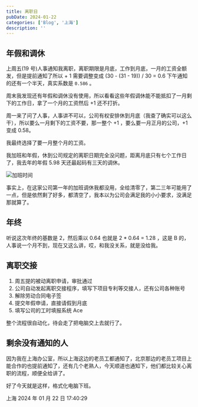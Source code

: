 ```yaml
---
title: 离职日
pubDate: 2024-01-22
categories: ['Blog', '上海']
description: ''
---
```


## 年假和调休

上周五(19 号)人事通知我离职，离职期限是月底，工作到月底，一月的工资全额发，但是提前通知了所以 + 1 需要调整变成 (30 - (31 - 19)) / 30 = 0.6 下午通知的还有一个半天，真实系数是 `0.586` 。

周末我发现还有年假和调休没有使用，所以看看这些年假调休能不能抵扣了一月剩下的工作日，拿了一个月的工资然后 +1 还不打折。

周一来了问了人事，人事讲不可以，公司有权安排休到月底（我查了确实可以这么干），所以要么一月剩下的工资不要，那一整个 +1 ，要么要一月正月的公司，+1 变成 0.58。

我最终选择了要一月整个月的工资。

我加班和年假，休到公司规定的离职日期完全没问题，距离月底只有七个工作日了，我去年的年假 5.98 天还最起码有三天的调休。

![加班时间](https://github.com/condorheroblog/condorheroblog.github.io/assets/47056890/d2644b2c-6970-4927-8a54-cb5b37f49a70)

事实上，在这家公司第一年的加班调休我都没用，全给清零了，第二三年可能用了一点，但是依然剩了好多，都清空了，我本以为公司会满足我的小小要求，没满足那就算了。

## 年终

听说这次年终的基数是 2，然后乘以 0.64 也就是 2 * 0.64 = 1.28 ，这是 B 的，人事说一个月不到，现在又这么讲，哎，和我没关系，就是没给我。

## 离职交接

1. 周五提的被动离职申请，审批通过
2. 公司自动发起离职交接程序，填写下项目专利等交接人，还有公司各种账号
3. 解除劳动合同电子签
4. 提交年假申请，直接请假到月底
5. 填写公司的工时填报系统 Ace

整个流程很自动化，待会走了把电脑交上去就行了。

## 剩余没有通知的人

因为我在上海办公室，所以上海这边的老员工都通知了，北京那边的老员工项目上能合作的也提前通知了，还有几个老熟人，今天顺道也通知下，他们都比较关心离职的流程，顺便全给讲了。

好了今天就是这样，格式化电脑下班。

上海 2024 年 01 月 22 日 17:40:29
